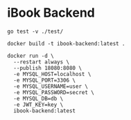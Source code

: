 # iBook Backend

```shell
go test -v ./test/
```

```shell
docker build -t ibook-backend:latest .
```

```shell
docker run -d \
  --restart always \
  --publish 18080:8080 \
  -e MYSQL_HOST=localhost \
  -e MYSQL_PORT=3306 \
  -e MYSQL_USERNAME=user \
  -e MYSQL_PASSWORD=secret \
  -e MYSQL_DB=db \
  -e JWT_KEY=key \
  ibook-backend:latest
```
